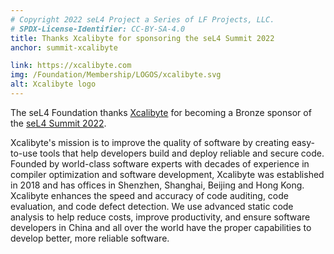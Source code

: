 ```yaml
---
# Copyright 2022 seL4 Project a Series of LF Projects, LLC.
# SPDX-License-Identifier: CC-BY-SA-4.0
title: Thanks Xcalibyte for sponsoring the seL4 Summit 2022
anchor: summit-xcalibyte

link: https://xcalibyte.com
img: /Foundation/Membership/LOGOS/xcalibyte.svg
alt: Xcalibyte logo
---
```


The seL4 Foundation thanks [Xcalibyte](https://xcalibyte.com) for becoming a
Bronze sponsor of the [seL4 Summit 2022](../Summit/2022).

Xcalibyte's mission is to improve the quality of software by creating
easy-to-use tools that help developers build and deploy reliable and secure
code. Founded by world-class software experts with decades of experience in
compiler optimization and software development, Xcalibyte was established in
2018 and has offices in Shenzhen, Shanghai, Beijing and Hong Kong. Xcalibyte
enhances the speed and accuracy of code auditing, code evaluation, and code
defect detection. We use advanced static code analysis to help reduce costs,
improve productivity, and ensure software developers in China and all over the
world have the proper capabilities to develop better, more reliable software.
